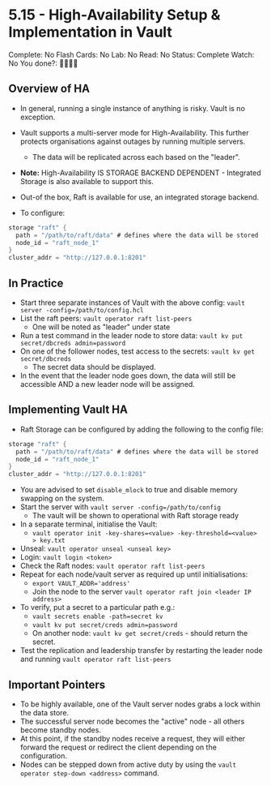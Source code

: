 # 5.15 - High-Availability Setup & Implementation in Vault

Complete: No
Flash Cards: No
Lab: No
Read: No
Status: Complete
Watch: No
You done?: 🌚🌚🌚🌚

## Overview of HA

- In general, running a single instance of anything is risky. Vault is no exception.
- Vault supports a multi-server mode for High-Availability. This further protects organisations against outages by running multiple servers.
  - The data will be replicated across each based on the "leader".

- **Note:** High-Availability IS STORAGE BACKEND DEPENDENT - Integrated Storage is also available to support this.

- Out-of the box, Raft is available for use, an integrated storage backend.
- To configure:

```go
storage "raft" {
  path = "/path/to/raft/data" # defines where the data will be stored
  node_id = "raft_node_1"
}
cluster_addr = "http://127.0.0.1:8201"
```

## In Practice

- Start three separate instances of Vault with the above config: `vault server -config=/path/to/config.hcl`
- List the raft peers: `vault operator raft list-peers`
  - One will be noted as "leader" under state
- Run a test command in the leader node to store data:
`vault kv put secret/dbcreds admin=password`
- On one of the follower nodes, test access to the secrets: `vault kv get secret/dbcreds`
  - The secret data should be displayed.
- In the event that the leader node goes down, the data will still be accessible AND a new leader node will be assigned.

## Implementing Vault HA

- Raft Storage can be configured by adding the following to the config file:

```go
storage "raft" {
  path = "/path/to/raft/data" # defines where the data will be stored
  node_id = "raft_node_1"
}
cluster_addr = "http://127.0.0.1:8201"
```

- You are advised to set `disable_mlock` to true and disable memory swapping on the system.
- Start the server with `vault server -config=/path/to/config`
  - The vault will be shown to operational with Raft storage ready
- In a separate terminal, initialise the Vault:
  - `vault operator init -key-shares=<value> -key-threshold=<value> > key.txt`
- Unseal: `vault operator unseal <unseal key>`
- Login: `vault login <token>`
- Check the Raft nodes: `vault operator raft list-peers`
- Repeat for each node/vault server as required up until initialisations:
  - `export VAULT_ADDR='address'`
  - Join the node to the server `vault operator raft join <leader IP address>`
- To verify, put a secret to a particular path e.g.:
  - `vault secrets enable -path=secret kv`
  - `vault kv put secret/creds admin=password`
  - On another node: `vault kv get secret/creds` - should return the secret.
- Test the replication and leadership transfer by restarting the leader node and running `vault operator raft list-peers`

## Important Pointers

- To be highly available, one of the Vault server nodes grabs a lock within the data store.
- The successful server node becomes the "active" node - all others become standby nodes.
- At this point, if the standby nodes receive a request, they will either forward the request or redirect the client depending on the configuration.
- Nodes can be stepped down from active duty by using the `vault operator step-down <address>` command.
